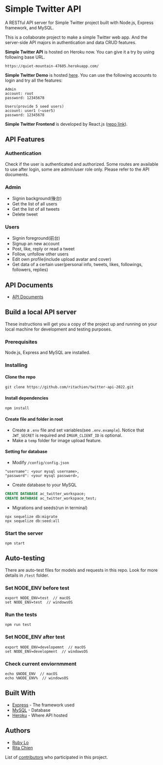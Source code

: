 # Simple Twitter API  
A RESTful API server for Simple Twitter project built with Node.js, Express framework, and MySQL.  

This is a collaborate project to make a simple Twitter web app. And the server-side API majors in authentication and data CRUD features.  


**Simple Twitter API** is hosted on Heroku now. You can give it a try by using following base URL.  
```
https://quiet-mountain-47605.herokuapp.com/
```

**Simple Twitter Demo** is hosted [here](https://yuwen-ctw.github.io/simple_twitter/login). You can use the following accounts to login and try all the features:  
```
Admin
account: root
password: 12345678

Users(provide 5 seed users)
account: user1 (~user5)
password: 12345678
```

**Simple Twitter Frontend** is developed by React.js ([repo link](https://github.com/Yuwen-ctw/simple_twitter)).  

## API Features  
### Authentication  
Check if the user is authenticated and authorized. Some routes are available to use after login, some are admin/user role only. Please refer to the API documents.  
### Admin  
* Signin background(後台)
* Get the list of all users  
* Get the list of all tweets  
* Delete tweet  
### Users
* Signin foreground(前台)
* Signup an new account  
* Post, like, reply or read a tweet  
* Follow, unfollow other users  
* Edit own profile(include upload avatar and cover)  
* Get data of a certain user(personal info, tweets, likes, followings, followers, replies)  

## API Documents  
* [API Documents](https://gabby-chimpanzee-de2.notion.site/API-Documents-8fbcef78100c4d3ebde095c3031a0856)  

## Build a local API server  
These instructions will get you a copy of the project up and running on your local machine for development and testing purposes.  

### Prerequisites
Node.js, Express and MySQL are installed.

### Installing
#### Clone the repo  
```
git clone https://github.com/ritachien/twitter-api-2022.git
```
#### Install dependencies  
```
npm install
```
#### Create file and folder in root  
* Create a `.env` file and set variables(see `.env.example`). Notice that `JWT_SECRET` is required and `IMGUR_CLIENT_ID` is optional.
* Make a `temp` folder for image upload feature.  
#### Setting for database  
* Modify `/config/config.json`
```
"username": <your mysql username>,
"password": <your mysql password>,
```
* Create database to your MySQL  
```SQL
CREATE DATABASE ac_twitter_workspace;
CREATE DATABASE ac_twitter_workspace_test;
```
* Migrations and seeds(run in terminal)  
```
npx sequelize db:migrate
npx sequelize db:seed:all
```
### Start the server  
```
npm start
```

## Auto-testing
There are auto-test files for models and requests in this repo. Look for more details in  `/test` folder.

### Set NODE_ENV before test  
```
export NODE_ENV=test  // macOS
set NODE_ENV=test  // windowsOS
```
### Run the tests  
```
npm run test
```
### Set NODE_ENV after test  
```
export NODE_ENV=developemnt  // macOS
set NODE_ENV=development  // windowsOS

```
### Check current enviornmment  
```
echo $NODE_ENV  // macOS
echo %NODE_ENV%  // windowsOS
```

## Built With  

* [Express](https://expressjs.com/) - The framework used  
* [MySQL](https://www.mysql.com/) - Database  
* [Heroku](https://www.heroku.com/platform) - Where API hosted  

## Authors  
* [Ruby Lo](https://github.com/rubylo718)  
* [Rita Chien](https://github.com/ritachien)  

List of [contributors](https://github.com/ritachien/twitter-api-2022/contributors) who participated in this project.  
